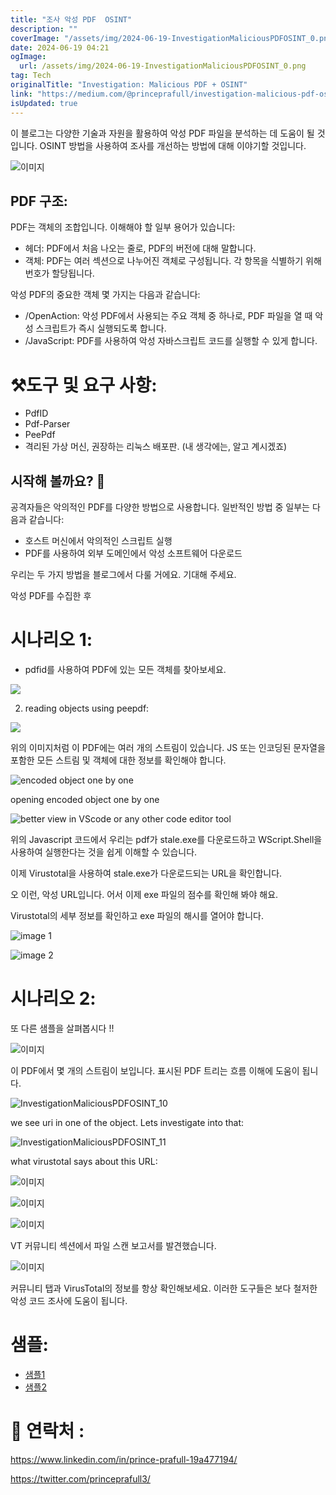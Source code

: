 ```yaml
---
title: "조사 악성 PDF  OSINT"
description: ""
coverImage: "/assets/img/2024-06-19-InvestigationMaliciousPDFOSINT_0.png"
date: 2024-06-19 04:21
ogImage: 
  url: /assets/img/2024-06-19-InvestigationMaliciousPDFOSINT_0.png
tag: Tech
originalTitle: "Investigation: Malicious PDF + OSINT"
link: "https://medium.com/@princeprafull/investigation-malicious-pdf-osint-37380fd2b67f"
isUpdated: true
---
```






이 블로그는 다양한 기술과 자원을 활용하여 악성 PDF 파일을 분석하는 데 도움이 될 것입니다. OSINT 방법을 사용하여 조사를 개선하는 방법에 대해 이야기할 것입니다.

![이미지](/assets/img/2024-06-19-InvestigationMaliciousPDFOSINT_0.png)

## PDF 구조:

PDF는 객체의 조합입니다. 이해해야 할 일부 용어가 있습니다:

<div class="content-ad"></div>

- 헤더: PDF에서 처음 나오는 줄로, PDF의 버전에 대해 말합니다.
- 객체: PDF는 여러 섹션으로 나누어진 객체로 구성됩니다. 각 항목을 식별하기 위해 번호가 할당됩니다.

악성 PDF의 중요한 객체 몇 가지는 다음과 같습니다:

- /OpenAction: 악성 PDF에서 사용되는 주요 객체 중 하나로, PDF 파일을 열 때 악성 스크립트가 즉시 실행되도록 합니다.
- /JavaScript: PDF를 사용하여 악성 자바스크립트 코드를 실행할 수 있게 합니다.

# ⚒️도구 및 요구 사항:

<div class="content-ad"></div>

- PdfID
- Pdf-Parser
- PeePdf
- 격리된 가상 머신, 권장하는 리눅스 배포판. (내 생각에는, 알고 계시겠죠)

## 시작해 볼까요? 🏁

공격자들은 악의적인 PDF를 다양한 방법으로 사용합니다. 일반적인 방법 중 일부는 다음과 같습니다:

- 호스트 머신에서 악의적인 스크립트 실행
- PDF를 사용하여 외부 도메인에서 악성 소프트웨어 다운로드

<div class="content-ad"></div>

우리는 두 가지 방법을 블로그에서 다룰 거에요. 기대해 주세요.

악성 PDF를 수집한 후

# 시나리오 1:

- pdfid를 사용하여 PDF에 있는 모든 객체를 찾아보세요.

<div class="content-ad"></div>

<img src="/assets/img/2024-06-19-InvestigationMaliciousPDFOSINT_1.png" />

2. reading objects using peepdf:

<img src="/assets/img/2024-06-19-InvestigationMaliciousPDFOSINT_2.png" />

위의 이미지처럼 이 PDF에는 여러 개의 스트림이 있습니다. JS 또는 인코딩된 문자열을 포함한 모든 스트림 및 객체에 대한 정보를 확인해야 합니다.

<div class="content-ad"></div>


![encoded object one by one](/assets/img/2024-06-19-InvestigationMaliciousPDFOSINT_3.png)

opening encoded object one by one

![better view in VScode or any other code editor tool](/assets/img/2024-06-19-InvestigationMaliciousPDFOSINT_4.png)


<div class="content-ad"></div>

위의 Javascript 코드에서 우리는 pdf가 stale.exe를 다운로드하고 WScript.Shell을 사용하여 실행한다는 것을 쉽게 이해할 수 있습니다.

이제 Virustotal을 사용하여 stale.exe가 다운로드되는 URL을 확인합니다.

<div class="content-ad"></div>

오 이런, 악성 URL입니다. 어서 이제 exe 파일의 점수를 확인해 봐야 해요.

Virustotal의 세부 정보를 확인하고 exe 파일의 해시를 열어야 합니다.

![image 1](/assets/img/2024-06-19-InvestigationMaliciousPDFOSINT_7.png)

![image 2](/assets/img/2024-06-19-InvestigationMaliciousPDFOSINT_8.png)

<div class="content-ad"></div>

# 시나리오 2:

또 다른 샘플을 살펴봅시다 !!

![이미지](/assets/img/2024-06-19-InvestigationMaliciousPDFOSINT_9.png)

이 PDF에서 몇 개의 스트림이 보입니다. 표시된 PDF 트리는 흐름 이해에 도움이 됩니다.

<div class="content-ad"></div>


![InvestigationMaliciousPDFOSINT_10](/assets/img/2024-06-19-InvestigationMaliciousPDFOSINT_10.png)

we see uri in one of the object. Lets investigate into that:

![InvestigationMaliciousPDFOSINT_11](/assets/img/2024-06-19-InvestigationMaliciousPDFOSINT_11.png)

what virustotal says about this URL:


<div class="content-ad"></div>


![이미지](/assets/img/2024-06-19-InvestigationMaliciousPDFOSINT_12.png)

![이미지](/assets/img/2024-06-19-InvestigationMaliciousPDFOSINT_13.png)

![이미지](/assets/img/2024-06-19-InvestigationMaliciousPDFOSINT_14.png)

VT 커뮤니티 섹션에서 파일 스캔 보고서를 발견했습니다.


<div class="content-ad"></div>


![이미지](/assets/img/2024-06-19-InvestigationMaliciousPDFOSINT_15.png)

커뮤니티 탭과 VirusTotal의 정보를 항상 확인해보세요. 이러한 도구들은 보다 철저한 악성 코드 조사에 도움이 됩니다.

# 샘플:

- [샘플1](https://bazaar.abuse.ch/download/c1290b6740600c80533b4e8f8172f15ca4b3d6d4faab96b56912782a98ac5518/)
- [샘플2](https://bazaar.abuse.ch/download/3779f1b904ee4cf41f4a266505490682559d09337deb30a2cc08793c2e69385c/)


<div class="content-ad"></div>

# 🤙 연락처 :

https://www.linkedin.com/in/prince-prafull-19a477194/

https://twitter.com/princeprafull3/